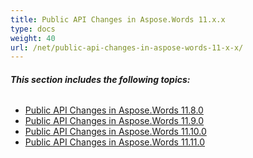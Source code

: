 ```yaml
---
title: Public API Changes in Aspose.Words 11.x.x
type: docs
weight: 40
url: /net/public-api-changes-in-aspose-words-11-x-x/
---
```


###### **This section includes the following topics:** 
- [Public API Changes in Aspose.Words 11.8.0](/words/net/public-api-changes-in-aspose-words-11-8-0-html/)
- [Public API Changes in Aspose.Words 11.9.0](/words/net/public-api-changes-in-aspose-words-11-9-0-html/)
- [Public API Changes in Aspose.Words 11.10.0](/words/net/public-api-changes-in-aspose-words-11-10-0-html/)
- [Public API Changes in Aspose.Words 11.11.0](/words/net/public-api-changes-in-aspose-words-11-11-0-html/)
